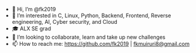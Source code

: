 - 👋 Hi, I’m @fk2019
- 👀 I’m interested in C, Linux, Python, Backend, Frontend, Reverse engineering, AI, Cyber security, and Cloud
- 🎓 ALX SE grad
- 💞️ I’m looking to collaborate, learn and take up new challenges
- 📫 How to reach me: https://github.com/fk2019 | fkmuiruri8@gmail.com

<!---
fk2019/fk2019 is a ✨ special ✨ repository because its `README.md` (this file) appears on your GitHub profile.
You can click the Preview link to take a look at your changes.
--->
